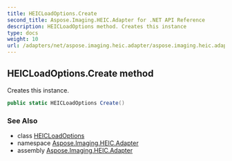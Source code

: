 ```yaml
---
title: HEICLoadOptions.Create
second_title: Aspose.Imaging.HEIC.Adapter for .NET API Reference
description: HEICLoadOptions method. Creates this instance
type: docs
weight: 10
url: /adapters/net/aspose.imaging.heic.adapter/aspose.imaging.heic.adapter/heicloadoptions/create/
---
```

## HEICLoadOptions.Create method

Creates this instance.

```csharp
public static HEICLoadOptions Create()
```

### See Also

* class [HEICLoadOptions](../)
* namespace [Aspose.Imaging.HEIC.Adapter](../../../aspose.imaging.heic.adapter/)
* assembly [Aspose.Imaging.HEIC.Adapter](../../../)


